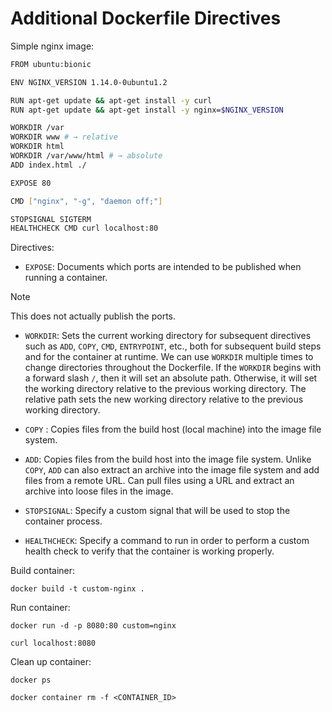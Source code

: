 # Additional Dockerfile Directives

Simple nginx image:

```zsh
FROM ubuntu:bionic

ENV NGINX_VERSION 1.14.0-0ubuntu1.2

RUN apt-get update && apt-get install -y curl
RUN apt-get update && apt-get install -y nginx=$NGINX_VERSION

WORKDIR /var
WORKDIR www # → relative
WORKDIR html
WORKDIR /var/www/html # → absolute
ADD index.html ./

EXPOSE 80

CMD ["nginx", "-g", "daemon off;"]

STOPSIGNAL SIGTERM
HEALTHCHECK CMD curl localhost:80
```

Directives:

* `EXPOSE`: Documents which ports are intended to be published when running a container.

> [!Note]
> 
> This does not actually publish the ports.

* `WORKDIR`: Sets the current working directory for subsequent directives such as `ADD`, `COPY`, `CMD`, `ENTRYPOINT`, etc., both for subsequent build steps and for the container at runtime. We can use `WORKDIR` multiple times to change directories throughout the Dockerfile. If the `WORKDIR` begins with a forward slash `/`, then it will set an absolute path. Otherwise, it will set the working directory relative to the previous working directory. The relative path sets the new working directory relative to the previous working directory.

* `COPY` : Copies files from the build host (local machine) into the image file system.

* `ADD`: Copies files from the build host into the image file system. Unlike `COPY`, `ADD` can also extract an archive into the image file system and add files from a remote URL. Can pull files using a URL and extract an archive into loose files in the image.

* `STOPSIGNAL`: Specify a custom signal that will be used to stop the container process.

* `HEALTHCHECK`: Specify a command to run in order to perform a custom health check to verify that the container is working properly.

Build container:

```
docker build -t custom-nginx .
```

Run container:

```
docker run -d -p 8080:80 custom=nginx
```

```
curl localhost:8080
```

Clean up container:

```
docker ps
```

```
docker container rm -f <CONTAINER_ID>
```
